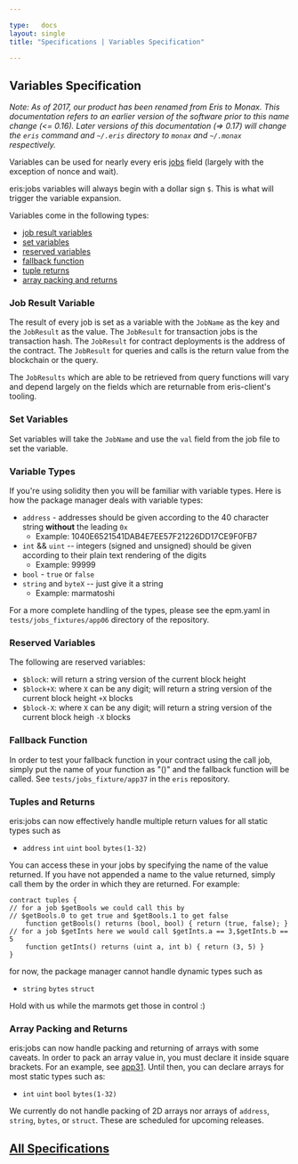 ```yaml
---

type:   docs
layout: single
title: "Specifications | Variables Specification"

---
```


## Variables Specification

<div class="note">
	<em>Note: As of 2017, our product has been renamed from Eris to Monax. This documentation refers to an earlier version of the software prior to this name change (<= 0.16). Later versions of this documentation (=> 0.17) will change the <code>eris</code> command and <code>~/.eris</code> directory to <code>monax</code> and <code>~/.monax</code> respectively.</em>
</div>

Variables can be used for nearly every eris [jobs](/docs/specs/jobs_specification) field (largely with the exception of nonce and wait).

eris:jobs variables will always begin with a dollar sign `$`. This is what will trigger the variable expansion.

Variables come in the following types:

* [job result variables](#job-result-variable)
* [set variables](#set-variables)
* [reserved variables](#reserved-variables)
* [fallback function](#fallback-function)
* [tuple returns](#tuples-and-returns)
* [array packing and returns](#array-packing-and-returns)

### Job Result Variable

The result of every job is set as a variable with the `JobName` as the key and the `JobResult` as the value. The `JobResult` for transaction jobs is the transaction hash. The `JobResult`  for contract deployments is the address of the contract. The `JobResult` for queries and calls is the return value from the blockchain or the query.

The `JobResults` which are able to be retrieved from query functions will vary and depend largely on the fields which are returnable from eris-client's tooling.

### Set Variables

Set variables will take the `JobName` and use the `val` field from the job file to set the variable.

### Variable Types

If you're using solidity then you will be familiar with variable types. Here is how the package manager deals with variable types:

* `address` - addresses should be given according to the 40 character string **without** the leading `0x`
  * Example: 1040E6521541DAB4E7EE57F21226DD17CE9F0FB7
* `int` && `uint` -- integers (signed and unsigned) should be given according to their plain text rendering of the digits
  * Example: 99999
* `bool` - `true` or `false`
* `string` and `byteX` -- just give it a string
  * Example: marmatoshi

For a more complete handling of the types, please see the epm.yaml in `tests/jobs_fixtures/app06` directory of the repository.

### Reserved Variables

The following are reserved variables:

* `$block`: will return a string version of the current block height
* `$block+X`: where `X` can be any digit; will return a string version of the current block height `+X` blocks
* `$block-X`: where `X` can be any digit; will return a string version of the current block heigh `-X` blocks

### Fallback Function

In order to test your fallback function in your contract using the call job, simply put the name of your function as "()" and the fallback function will be called. See `tests/jobs_fixture/app37` in the `eris` repository.

### Tuples and Returns

eris:jobs can now effectively handle multiple return values for all static types such as

* `address` `int` `uint` `bool` `bytes(1-32)`

You can access these in your jobs by specifying the name of the value returned. If you have not appended a name to the value returned, simply call them by the order in which they are returned. For example:

```
contract tuples {
// for a job $getBools we could call this by
// $getBools.0 to get true and $getBools.1 to get false
    function getBools() returns (bool, bool) { return (true, false); }
// for a job $getInts here we would call $getInts.a == 3,$getInts.b == 5
    function getInts() returns (uint a, int b) { return (3, 5) }
}
```

for now, the package manager cannot handle dynamic types such as

* `string` `bytes` `struct`

Hold with us while the marmots get those in control :)

### Array Packing and Returns

eris:jobs can now handle packing and returning of arrays with some caveats. In order to pack an array value in, you must declare it inside square brackets. For an example, see [app31](https://github.com/monax/cli/blob/master/tests/jobs_fixtures/app31-memory_and_storage_arrays_dynamic_forms_static_types/epm.yaml). Until then, you can declare arrays for most static types such as:

*  `int` `uint` `bool` `bytes(1-32)`

We currently do not handle packing of 2D arrays nor arrays of `address`, `string`, `bytes`, or `struct`. These are scheduled for upcoming releases.

## [<i class="fa fa-chevron-circle-left" aria-hidden="true"></i> All Specifications](/docs/specs/)

